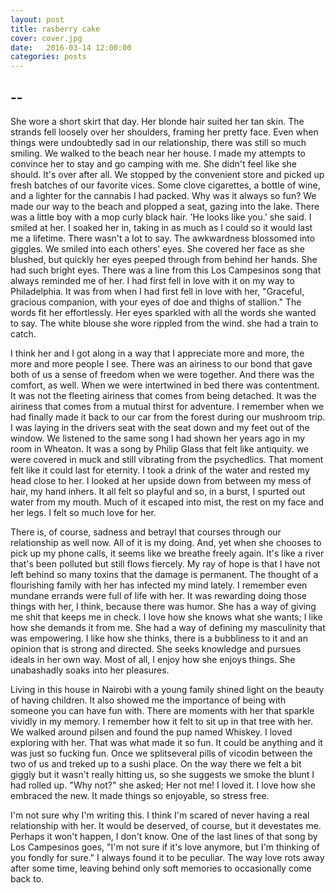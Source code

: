 ```yaml
---
layout: post
title: rasberry cake 
cover: cover.jpg
date:   2016-03-14 12:00:00
categories: posts
---
```


## --


She wore a short skirt that day. Her blonde hair suited her tan skin. The strands fell loosely over her shoulders, framing her pretty face. Even when things were undoubtedly sad in our relationship, there was still so much smiling. We walked to the beach near her house. I made my attempts to convince her to stay and go camping with me. She didn't feel like she should. It's over after all. We stopped by the convenient store and picked up fresh batches of our favorite vices. Some clove cigarettes, a bottle of wine, and a lighter for the cannabis I had packed. Why was it always so fun? We made our way to the beach and plopped a seat, gazing into the lake. There was a little boy with a mop curly black hair. 'He looks like you.' she said. I smiled at her. I soaked her in, taking in as much as I could so it would last me a lifetime. There wasn't a lot to say. The awkwardness blossomed into giggles. We smiled into each others' eyes. She covered her face as she blushed, but quickly her eyes peeped through from behind her hands. She had such bright eyes. There was a line from this Los Campesinos song that always reminded me of her. I had first fell in love with it on my way to Philadelphia. It was from when I had first fell in love with her, "Graceful, gracious companion, with your eyes of doe and thighs of stallion." The words fit her effortlessly. Her eyes sparkled with all the words she wanted to say. The white blouse she wore rippled from the wind. she had a train to catch.

I think her and I got along in a way that I appreciate more and more, the more and more people I see. There was an airiness to our bond that gave both of us a sense of freedom when we were together. And there was the comfort, as well. When we were intertwined in bed there was contentment. It was not the fleeting airiness that comes from being detached. It was the airiness that comes from a mutual thirst for adventure. I remember when we had finally made it back to our car from the forest during our mushroom trip. I was laying in the drivers seat with the seat down and my feet out of the window. We listened to the same song I had shown her years ago in my room in Wheaton. It was a song by Philip Glass that felt like antiquity. we were covered in muck and still vibrating from the psychedlics. That moment felt like it could last for eternity. I took a drink of the water and rested my head close to her. I looked at her upside down from between my mess of hair, my hand inhers. It all felt so playful and so, in a burst, I spurted out water from my mouth. Much of it escaped into mist, the rest on my face and her legs. I felt so much love for her. 

There is, of course, sadness and betrayl that courses through our relationship as well now. All of it is my doing. And, yet when she chooses to pick up my phone calls, it seems like we breathe freely again. It's like a river that's been polluted but still flows fiercely. My ray of hope is that I have not left behind so many toxins that the damage is permanent. The thought of a flourishing family with her has infected my mind lately. I remember even mundane errands were full of life with her. It was rewarding doing those things with her, I think, because there was humor. She has a way of giving me shit that keeps me in check. I love how she knows what she wants; I like how she demands it from me. She had a way of defining my masculinity that was empowering. I like how she thinks, there is a bubbliness to it and an opinion that is strong and directed. She seeks knowledge and pursues ideals in her own way. Most of all, I enjoy how she enjoys things. She unabashadly soaks into her pleasures.

Living in this house in Nairobi with a young family shined light on the beauty of having children. It also showed me the importance of being with someone you can have fun with. There are moments with her that sparkle vividly in my memory. I remember how it felt to sit up in that tree with her. We walked around pilsen and found the pup named Whiskey. I loved exploring with her. That was what made it so fun. It could be anything and it was just so fucking fun. Once we splitseveral pills of vicodin between the two of us and treked up to a sushi place. On the way there we felt a bit giggly but it wasn't really hitting us, so she suggests we smoke the blunt I had rolled up. "Why not?" she asked; Her not me! I loved it. I love how she embraced the new. It made things so enjoyable, so stress free. 

I'm not sure why I'm writing this. I think I'm scared of never having a real relationship with her. It would be deserved, of course, but it devestates me. Perhaps it won't happen, I don't know. One of the last lines of that song by Los Campesinos goes, "I'm not sure if it's love anymore, but I'm thinking of you fondly for sure." I always found it to be peculiar. The way love rots away after some time, leaving behind only soft memories to occasionally come back to.
